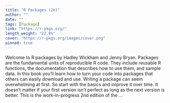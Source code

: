 ```yaml
---
title: "R Packages (2e)"
author: ""
date: ""
tags: [Package]
link: "https://r-pkgs.org/"
length_weight: "22.8%"
cover: "https://r-pkgs.org/images/cover.png"
pinned: true
---
```


Welcome to R packages by Hadley Wickham and Jenny Bryan. Packages are the fundamental units of reproducible R code. They include reusable R functions, the documentation that describes how to use them, and sample data. In this book you’ll learn how to turn your code into packages that others can easily download and use. Writing a package can seem overwhelming at first. So start with the basics and improve it over time. It doesn’t matter if your first version isn’t perfect as long as the next version is better. This is the work-in-progress 2nd edition of the ...
